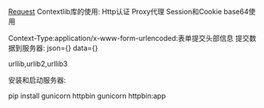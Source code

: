 [Request](https://2.python-requests.org//en/master/)
Contextlib库的使用:
Http认证
Proxy代理
Session和Cookie
base64使用



Context-Type:application/x-www-form-urlencoded:表单提交头部信息
提交数据到服务器:
json={}
data={}

urllib,urlib2,urllib3

安装和启动服务器:

pip install gunicorn httpbin
gunicorn httpbin:app